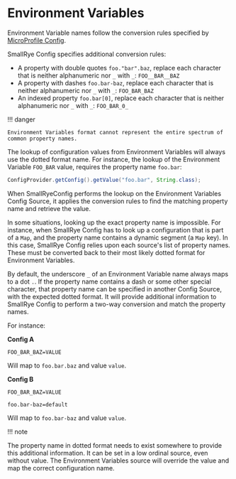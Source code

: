 # Environment Variables

Environment Variable names follow the conversion rules specified by [MicroProfile Config](https://github.com/eclipse/microprofile-config/blob/master/spec/src/main/asciidoc/configsources.asciidoc#default-configsources).

SmallRye Config specifies additional conversion rules:

- A property with double quotes `foo."bar".baz`, replace each character that is neither alphanumeric nor `_` 
with `_`: `FOO__BAR__BAZ`
- A property with dashes `foo.bar-baz`, replace each character that is neither alphanumeric nor `_`
  with `_`: `FOO_BAR_BAZ`
- An indexed property `foo.bar[0]`, replace each character that is neither alphanumeric nor `_`
  with `_`: `FOO_BAR_0_`

!!! danger

    Environment Variables format cannot represent the entire spectrum of common property names.

The lookup of configuration values from Environment Variables will always use the dotted format name. For 
instance, the lookup of the Environment Variable `FOO_BAR` value, requires the property name `foo.bar`:

```java
ConfigProvider.getConfig().getValue("foo.bar", String.class);
```

When SmallRyeConfig performs the lookup on the Environment Variables Config Source, it applies the conversion rules to 
find the matching property name and retrieve the value. 

In some situations, looking up the exact property name is impossible. For instance, when SmallRye Config has to look up 
a configuration that is part of a `Map`, and the property name contains a dynamic segment (a `Map` key). In this case, 
SmallRye Config relies upon each source's list of property names. These must be converted back to their most likely 
dotted format for Environment Variables.

By default, the underscore `_` of an Environment Variable name always maps to a dot `.`. If the property name
contains a dash or some other special character, that property name can be specified in another Config 
Source, with the expected dotted format. It will provide additional information to SmallRye Config to perform a 
two-way conversion and match the property names.

For instance:

**Config A**
```console
FOO_BAR_BAZ=VALUE
```

Will map to `foo.bar.baz` and value `value`.

**Config B**
```console
FOO_BAR_BAZ=VALUE
```
```properties
foo.bar-baz=default
```

Will map to `foo.bar-baz` and value `value`.

!!! note

The property name in dotted format needs to exist somewhere to provide this additional information. It can be set in a 
low ordinal source, even without value. The Environment Variables source will override the value and map the correct 
configuration name.
